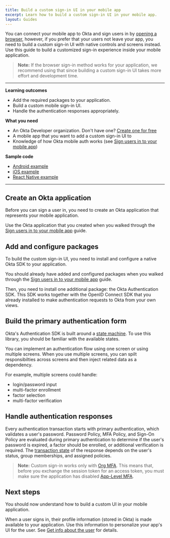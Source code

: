 ```yaml
---
title: Build a custom sign-in UI in your mobile app
excerpt: Learn how to build a custom sign-in UI in your mobile app.
layout: Guides
---
```


You can connect your mobile app to Okta and sign users in by [opening a browser](/docs/guides/sign-into-mobile-app/before-you-begin/), however, if you prefer that your users not leave your app, you need to build a custom sign-in UI with native controls and screens instead. Use this guide to build a customized sign-in experience inside your mobile application.

> **Note:** If the browser sign-in method works for your application, we recommend using that since building a custom sign-in UI takes more effort and development time.

---

**Learning outcomes**

* Add the required packages to your application.
* Build a custom mobile sign-in UI.
* Handle the authentication responses appropriately.

**What you need**

* An Okta Developer organization. Don't have one? [Create one for free](https://developer.okta.com/signup)
* A mobile app that you want to add a custom sign-in UI to
* Knowledge of how Okta mobile auth works (see [Sign users in to your mobile app](/docs/guides/sign-into-mobile-app/))

**Sample code**

* [Android example](https://github.com/okta/samples-android/tree/master/sign-in-kotlin)
* [iOS example](https://github.com/okta/samples-ios/tree/master/custom-sign-in/)
* [React Native example](https://github.com/okta/samples-js-react-native/tree/master/custom-sign-in)

---

## Create an Okta application

Before you can sign a user in, you need to create an Okta application that represents your mobile application.

Use the Okta application that you created when you walked through the [Sign users in to your mobile app](/docs/guides/sign-into-mobile-app/create-okta-application/) guide.

## Add and configure packages

To build the custom sign-in UI, you need to install and configure a native Okta SDK to your application.

You should already have added and configured packages when you walked through the [Sign users in to your mobile app](/docs/guides/sign-into-mobile-app/android/configure-packages/) guide.

Then, you need to install one additional package: the Okta Authentication SDK. This SDK works together with the OpenID Connect SDK that you already installed to make authentication requests to Okta from your own views.

<StackSelector snippet="installoktaauthsdk" />

## Build the primary authentication form

Okta's Authentication SDK is built around a [state machine](/docs/reference/api/authn/#transaction-state). To use this library, you should be familiar with the available states.

You can implement an authentication flow using one screen or using multiple screens. When you use multiple screens, you can spilt responsibilties across screens and then inject related data as a dependency.

For example, multiple screens could handle:

* login/password input
* multi-factor enrollment
* factor selection
* multi-factor verification

<StackSelector snippet="primaryauth" />

## Handle authentication responses

Every authentication transaction starts with primary authentication, which validates a user's password. Password Policy, MFA Policy, and Sign-On Policy are evaluated during primary authentication to determine if the user's password is expired, a factor should be enrolled, or additional verification is required. The [transaction state](/docs/api/resources/authn/#transaction-state) of the response depends on the user's status, group memberships, and assigned policies.

> **Note:** Custom sign-in works only with [Org MFA](/docs/guides/mfa/sms/set-up-org/). This means that, before you exchange the session token for an access token, you must make sure the application has disabled [App-Level MFA](https://help.okta.com/okta_help.htm?id=ext_MFA_App_Level).

<StackSelector snippet="handle-responses" />

## Next steps

You should now understand how to build a custom UI in your mobile application.

When a user signs in, their profile information (stored in Okta) is made available to your application. Use this information to personalize your app's UI for the user. See [Get info about the user](/docs/guides/sign-into-mobile-app/-/get-user-info/) for details.